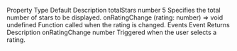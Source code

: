 Property	Type	Default	Description
totalStars	number	5	Specifies the total number of stars to be displayed.
onRatingChange	(rating: number) => void	undefined	Function called when the rating is changed.
Events
Event	Returns	Description
onRatingChange	number	Triggered when the user selects a rating.
